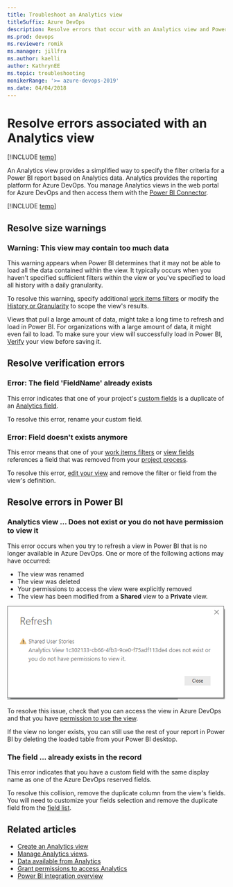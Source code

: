 ```yaml
---
title: Troubleshoot an Analytics view
titleSuffix: Azure DevOps
description: Resolve errors that occur with an Analytics view and Power BI for Azure DevOps 
ms.prod: devops
ms.reviewer: romik
ms.manager: jillfra
ms.author: kaelli
author: KathrynEE
ms.topic: troubleshooting
monikerRange: '>= azure-devops-2019'
ms.date: 04/04/2018
---
```



# Resolve errors associated with an Analytics view

[!INCLUDE [temp](../_shared/version-azure-devops.md)]

An Analytics view provides a simplified way to specify the filter criteria for a Power BI report based on Analytics data. Analytics provides the reporting platform for Azure DevOps. You manage Analytics views in the web portal for Azure DevOps and then access them with the [Power BI Connector](data-connector-connect.md). 

[!INCLUDE [temp](_shared/analytics-views-warning.md)]

## Resolve size warnings

### **Warning: This view may contain too much data**

This warning appears when Power BI determines that it may not be able to load all the data contained within the view. It typically occurs when you haven't specified sufficient filters within the view or you've specified to load all history with a daily granularity. 

To resolve this warning, specify additional [work items filters](analytics-views-create.md#specify-wi-filters) or modify the [History or Granularity](analytics-views-create.md#select-trend-data) to scope the view's results. 

Views that pull a large amount of data, might take a long time to refresh and load in Power BI. For organizations with a large amount of data, it might even fail to load. To make sure your view will successfully load in Power BI, [Verify](analytics-views-create.md#verify-and-save) your view before saving it. 

## Resolve verification errors

### **Error: The field 'FieldName' already exists**

This error indicates that one of your project's [custom fields](../../organizations/settings/work/customize-process-field.md) is a duplicate of an [Analytics field](../extend-analytics/data-model-analytics-service.md). 

To resolve this error, rename your custom field.

### **Error: Field doesn't exists anymore**

This error means that one of your [work items filters](analytics-views-create.md#specify-wi-filters) or [view fields](analytics-views-create.md#select-fields) references a field that was removed from your [project process](../../organizations/settings/work/customize-process-field.md). 

To resolve this error, [edit your view](analytics-views-manage.md#edit-an-existing-view) and remove the filter or field from the view's definition. 

## Resolve errors in Power BI

### **Analytics view ... Does not exist or you do not have permission to view it** 

This error occurs when you try to refresh a view in Power BI that is no longer available in Azure DevOps. One or more of the following actions may have occurred: 
- The view was renamed
- The view was deleted
- Your permissions to access the view were explicitly removed
- The view has been modified from a **Shared** view to a **Private** view.  

![Refresh fail - view does not exists](_img/editable-views/pbi-refresh-fail.png)

To resolve this issue, check that you can access the view in Azure DevOps and that you have [permission to use the view](analytics-views-manage.md#manage-permissions).  

If the view no longer exists, you can still use the rest of your report in Power BI by deleting the loaded table from your Power BI desktop.

### **The field ... already exists in the record**

This error indicates that you have a custom field with the same display name as one of the Azure DevOps reserved fields.

To resolve this collision, remove the duplicate column from the view's fields. You will need to customize your fields selection and remove the duplicate field from the [field list](analytics-views-create.md#select-fields). 

## Related articles
- [Create an Analytics view](analytics-views-create.md) 
- [Manage Analytics views](analytics-views-manage.md).  
- [Data available from Analytics](data-available-in-analytics.md)
- [Grant permissions to access Analytics](./analytics-security.md)
- [Power BI integration overview](overview.md)
